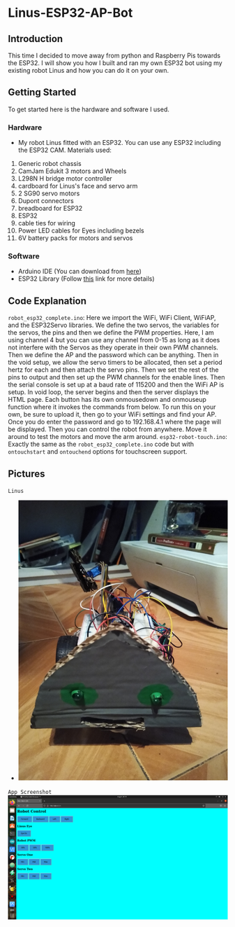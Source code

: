 # Linus-ESP32-AP-Bot

## Introduction

This time I decided to move away from python and Raspberry Pis towards the ESP32. I will show you how I built and ran my own ESP32 bot using my existing robot Linus and how you can do it on your own. 

## Getting Started

To get started here is the hardware and software I used.

### Hardware

* My robot Linus fitted with an ESP32. You can use any ESP32 including the ESP32 CAM.
Materials used:
1. Generic robot chassis
2. CamJam Edukit 3 motors and Wheels
3. L298N H bridge motor controller
4. cardboard for Linus's face and servo arm
5. 2 SG90 servo motors
6. Dupont connectors
7. breadboard for ESP32
8. ESP32
9. cable ties for wiring
10. Power LED cables for Eyes including bezels
11. 6V battery packs for motors and servos

### Software

* Arduino IDE (You can download from [here](https://www.arduino.cc/en/software))
* ESP32 Library (Follow [this](https://dronebotworkshop.com/esp32-intro/) link for more details)

## Code Explanation

`robot_esp32_complete.ino`: Here we import the WiFi, WiFi Client, WiFiAP, and the ESP32Servo libraries. We define the two servos, the variables for the servos, the pins and then we define the PWM properties. Here, I am using channel 4 but you can use any channel from 0-15 as long as it does not interfere with the Servos as they operate in their own PWM channels. Then we define the AP and the password which can be anything. Then in the void setup, we allow the servo timers to be allocated, then set a period hertz for each and then attach the servo pins. Then we set the rest of the pins to output and then set up the PWM channels for the enable lines. Then the serial console is set up at a baud rate of 115200 and then the WiFi AP is setup. In void loop, the server begins and then the server displays the HTML page. Each button has its own onmousedown and onmouseup function where it invokes the commands from below. To run this on your own, be sure to upload it, then go to your WiFi settings and find your AP. Once you do enter the password and go to 192.168.4.1 where the page will be displayed. Then you can control the robot from anywhere. Move it around to test the motors and move the arm around. 
`esp32-robot-touch.ino`: Exactly the same as the `robot_esp32_complete.ino` code but with `ontouchstart` and `ontouchend` options for touchscreen support.

## Pictures

`Linus`
* ![Linus](https://github.com/sentairanger/Linus-ESP32-AP-Bot/blob/main/IMG_20210808_205054407.jpg)

`App Screenshot`
![Screenshot](https://github.com/sentairanger/Linus-ESP32-AP-Bot/blob/main/Screenshot%20from%202021-08-08%2020-14-42.png)
